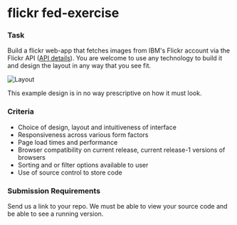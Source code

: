 # flickr fed-exercise

### Task
Build a flickr web-app that fetches images from IBM's Flickr account via the Flickr API ([API details](https://github.com/ibmfrontend/fedexercise/blob/master/API_DETAILS.md)). You are welcome to use any technology to build it and design the layout in any way that you see fit.

![Layout](https://github.com/ibmfrontend/fedexercise/blob/master/assets/fedexercisewf.png)

This example design is in no way prescriptive on how it must look.

### Criteria
 - Choice of design, layout and intuitiveness of interface
 - Responsiveness across various form factors
 - Page load times and performance
 - Browser compatibility on current release, current release-1 versions of browsers
 - Sorting and or filter options available to user
 - Use of source control to store code

### Submission Requirements
Send us a link to your repo. We must be able to view your source code and be able to see a running version.
